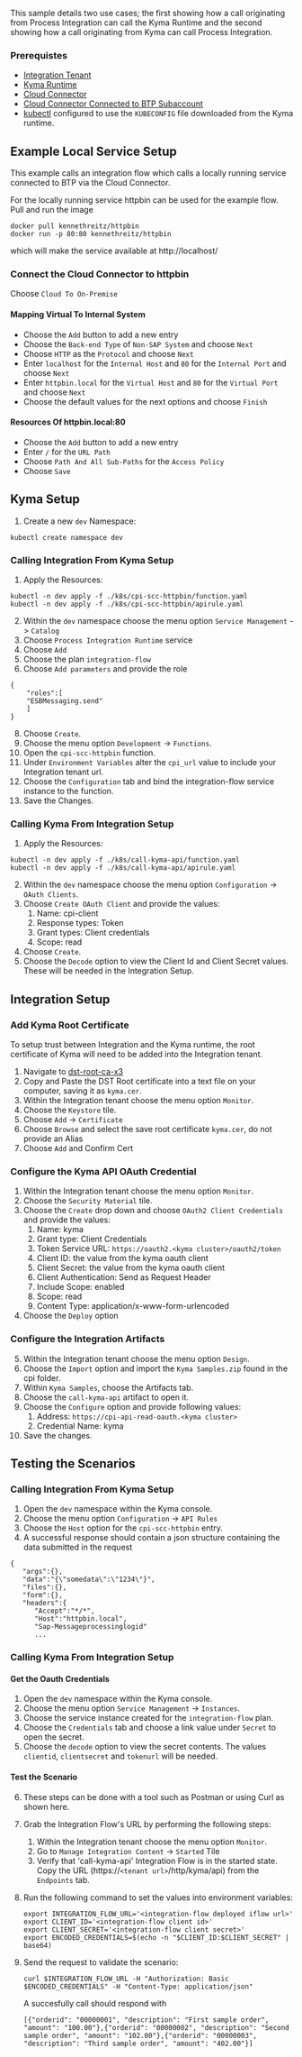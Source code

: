 This sample details two use cases; the first showing how a call originating from Process Integration can call the Kyma Runtime and the second showing how a call originating from Kyma can call Process Integration.

### Prerequistes

- [Integration Tenant](https://developers.sap.com/tutorials/cp-starter-integration-cpi-onboard-subscribe.html)
- [Kyma Runtime](https://developers.sap.com/tutorials/cp-kyma-getting-started.html)
- [Cloud Connector](https://tools.hana.ondemand.com/#cloud)
- [Cloud Connector Connected to BTP Subaccount](https://help.sap.com/viewer/cca91383641e40ffbe03bdc78f00f681/Cloud/en-US/ec68ee242c3d4c7797fc53bb65abcd71.html)
- [kubectl](https://kubernetes.io/docs/tasks/tools/install-kubectl/) configured to use the `KUBECONFIG` file downloaded from the Kyma runtime.

## Example Local Service Setup

This example calls an integration flow which calls a locally running service connected to BTP via the Cloud Connector.

For the locally running service httpbin can be used for the example flow. Pull and run the image

```shell
docker pull kennethreitz/httpbin
docker run -p 80:80 kennethreitz/httpbin
```

which will make the service available at http://localhost/

### Connect the Cloud Connector to httpbin

Choose `Cloud To On-Premise`

#### Mapping Virtual To Internal System

- Choose the `Add` button to add a new entry
- Choose the `Back-end Type` of `Non-SAP System` and choose `Next`
- Choose `HTTP` as the `Protocol` and choose `Next`
- Enter `localhost` for the `Internal Host` and `80` for the `Internal Port` and choose `Next`
- Enter `httpbin.local` for the `Virtual Host` and `80` for the `Virtual Port` and choose `Next`
- Choose the default values for the next options and choose `Finish`

#### Resources Of httpbin.local:80

- Choose the `Add` button to add a new entry
- Enter `/` for the `URL Path`
- Choose `Path And All Sub-Paths` for the `Access Policy`
- Choose `Save`

## Kyma Setup

1. Create a new `dev` Namespace:

```shell script
kubectl create namespace dev
```

### Calling Integration From Kyma Setup

1. Apply the Resources:

```shell script
kubectl -n dev apply -f ./k8s/cpi-scc-httpbin/function.yaml
kubectl -n dev apply -f ./k8s/cpi-scc-httpbin/apirule.yaml
```

2. Within the `dev` namespace choose the menu option `Service Management` -> `Catalog`
3. Choose `Process Integration Runtime` service
4. Choose `Add`
5. Choose the plan `integration-flow`
6. Choose `Add parameters` and provide the role

```
{
    "roles":[
    "ESBMessaging.send"
    ]
}
```

8. Choose `Create`.
9. Choose the menu option `Development` -> `Functions`.
10. Open the `cpi-scc-httpbin` function.
11. Under `Environment Variables` alter the `cpi_url` value to include your Integration tenant url.
12. Choose the `Configuration` tab and bind the integration-flow service instance to the function.
13. Save the Changes.

### Calling Kyma From Integration Setup

1. Apply the Resources:

```shell script
kubectl -n dev apply -f ./k8s/call-kyma-api/function.yaml
kubectl -n dev apply -f ./k8s/call-kyma-api/apirule.yaml
```

2. Within the `dev` namespace choose the menu option `Configuration` -> `OAuth Clients`.
3. Choose `Create OAuth Client` and provide the values:
   1. Name: cpi-client
   2. Response types: Token
   3. Grant types: Client credentials
   4. Scope: read
4. Choose `Create`.
5. Choose the `Decode` option to view the Client Id and Client Secret values. These will be needed in the Integration Setup.

## Integration Setup

### Add Kyma Root Certificate

To setup trust between Integration and the Kyma runtime, the root certificate of Kyma will need to be added into the Integration tenant.

1. Navigate to [dst-root-ca-x3](https://www.identrust.com/dst-root-ca-x3)
2. Copy and Paste the DST Root certificate into a text file on your computer, saving it as `kyma.cer`.
3. Within the Integration tenant choose the menu option `Monitor`.
4. Choose the `Keystore` tile.
5. Choose `Add` -> `Certificate`
6. Choose `Browse` and select the save root certificate `kyma.cer`, do not provide an Alias
7. Choose `Add` and Confirm Cert

### Configure the Kyma API OAuth Credential

1. Within the Integration tenant choose the menu option `Monitor`.
2. Choose the `Security Material` tile.
3. Choose the `Create` drop down and choose `OAuth2 Client Credentials` and provide the values:
   1. Name: kyma
   2. Grant type: Client Credentials
   3. Token Service URL: `https://oauth2.<kyma cluster>/oauth2/token`
   4. Client ID: the value from the kyma oauth client
   5. Client Secret: the value from the kyma oauth client
   6. Client Authentication: Send as Request Header
   7. Include Scope: enabled
   8. Scope: read
   9. Content Type: application/x-www-form-urlencoded
4. Choose the `Deploy` option

### Configure the Integration Artifacts

5. Within the Integration tenant choose the menu option `Design`.
6. Choose the `Import` option and import the `Kyma Samples.zip` found in the cpi folder.
7. Within `Kyma Samples`, choose the Artifacts tab.
8. Choose the `call-kyma-api` artifact to open it.
9. Choose the `Configure` option and provide following values:
   1. Address: `https://cpi-api-read-oauth.<kyma cluster>`
   2. Credential Name: kyma
10. Save the changes.

## Testing the Scenarios

### Calling Integration From Kyma Setup

1. Open the `dev` namespace within the Kyma console.
2. Choose the menu option `Configuration` -> `API Rules`
3. Choose the `Host` option for the `cpi-scc-httpbin` entry.
4. A successful response should contain a json structure containing the data submitted in the request

```
{
   "args":{},
   "data":"{\"somedata\":\"1234\"}",
   "files":{},
   "form":{},
   "headers":{
      "Accept":"*/*",
      "Host":"httpbin.local",
      "Sap-Messageprocessinglogid"
      ...
```

### Calling Kyma From Integration Setup

#### Get the Oauth Credentials

1. Open the `dev` namespace within the Kyma console.
2. Choose the menu option `Service Management` -> `Instances`.
3. Choose the service instance created for the `integration-flow` plan.
4. Choose the `Credentials` tab and choose a link value under `Secret` to open the secret.
5. Choose the `decode` option to view the secret contents. The values `clientid`, `clientsecret` and `tokenurl` will be needed.

#### Test the Scenario

6. These steps can be done with a tool such as Postman or using Curl as shown here.
7. Grab the Integration Flow's URL by performing the following steps:
   1. Within the Integration tenant choose the menu option `Monitor`.
   2. Go to `Manage Integration Content` -> `Started` Tile
   3. Verify that 'call-kyma-api' Integration Flow is in the started state. Copy the URL (https://`<tenant url>`/http/kyma/api) from the `Endpoints` tab.
8. Run the following command to set the values into environment variables:

   ```shell script
   export INTEGRATION_FLOW_URL='<integration-flow deployed iflow url>'
   export CLIENT_ID='<integration-flow client id>'
   export CLIENT_SECRET='<integration-flow client secret>'
   export ENCODED_CREDENTIALS=$(echo -n "$CLIENT_ID:$CLIENT_SECRET" | base64)
   ```

9. Send the request to validate the scenario:

   ```shell script
   curl $INTEGRATION_FLOW_URL -H "Authorization: Basic $ENCODED_CREDENTIALS" -H "Content-Type: application/json"
   ```

   A succesfully call should respond with

   ```shell script
   [{"orderid": "00000001", "description": "First sample order", "amount": "100.00"},{"orderid": "00000002", "description": "Second sample order", "amount": "102.00"},{"orderid": "00000003", "description": "Third sample order", "amount": "402.00"}]
   ```
